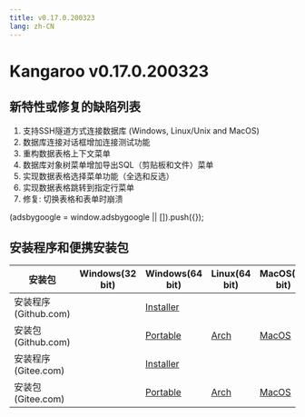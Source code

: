 ```yaml
---
title: v0.17.0.200323
lang: zh-CN
---
```


# Kangaroo v0.17.0.200323

## 新特性或修复的缺陷列表
1. 支持SSH隧道方式连接数据库 (Windows, Linux/Unix and MacOS)
2. 数据库连接对话框增加连接测试功能
3. 重构数据表格上下文菜单
4. 数据库对象树菜单增加导出SQL（剪贴板和文件）菜单
5. 实现数据表格选择菜单功能（全选和反选）
6. 实现数据表格跳转到指定行菜单
7. 修复: 切换表格和表单时崩溃

<div>
    <script2 type="text/javascript" async="true" src="https://pagead2.googlesyndication.com/pagead/js/adsbygoogle.js" />
    <ins class="adsbygoogle"
        style="display:block; text-align:center;"
        data-ad-layout="in-article"
        data-ad-format="fluid"
        data-ad-client="ca-pub-3975819313740938"
        data-ad-slot="6760827895"></ins>
    <script2 type="text/javascript">
        (adsbygoogle = window.adsbygoogle || []).push({});
    </script2>
</div>


## 安装程序和便携安装包 <Badge text="链接已失效" type="warning"/>

| 安装包        | Windows(32 bit) | Windows(64 bit) | Linux(64 bit)   | MacOS(64 bit)   |
|-----------------|-----------------|-----------------|-----------------|-----------------|
| 安装程序<br/>(Github.com) | | [Installer](https://github.com/dbkangaroo/kangaroo/releases/download/v0.17.0.200323/Kangaroo_0.17.0.200323_win64.exe) | | |
| 安装包<br/>(Github.com)  | | [Portable](https://github.com/dbkangaroo/kangaroo/releases/download/v0.17.0.200323/Kangaroo_0.17.0.200323_win64.7z) | [Arch](https://github.com/dbkangaroo/kangaroo/releases/download/v0.17.0.200323/Kangaroo_0.17.0.200323_arch.zip) | [MacOS](https://github.com/dbkangaroo/kangaroo/releases/download/v0.17.0.200323/Kangaroo_0.17.0.200323_macos.zip) |
| 安装程序<br/>(Gitee.com) | | [Installer](https://gitee.com/dbkangaroo/kangaroo/attach_files/354379/download) | | |
| 安装包<br/>(Gitee.com)  | | [Portable](https://gitee.com/dbkangaroo/kangaroo/attach_files/354378/download) | [Arch](https://gitee.com/dbkangaroo/kangaroo/attach_files/354377/download) | [MacOS](https://gitee.com/dbkangaroo/kangaroo/attach_files/354376/download) |